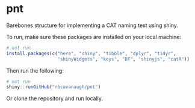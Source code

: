 
<!-- README.md is generated from README.Rmd. Please edit that file -->

# pnt

<!-- badges: start -->
<!-- badges: end -->

Barebones structure for implementing a CAT naming test using shiny.

To run, make sure these packages are installed on your local machine:

``` r
# not run
install.packages(c("here", "shiny", "tibble", "dplyr", "tidyr",
                   "shinyWidgets", "keys", "DT", "shinyjs", "catR"))
```

Then run the following:

``` r
# not run
shiny::runGitHub("rbcavanaugh/pnt")
```

Or clone the repository and run locally.
